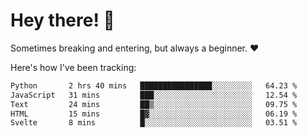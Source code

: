 # Hey there! 👋
Sometimes breaking and entering, but always a beginner. ❤️

Here's how I've been tracking:
<!--START_SECTION:waka-->

```txt
Python       2 hrs 40 mins   ████████████████░░░░░░░░░   64.23 %
JavaScript   31 mins         ███░░░░░░░░░░░░░░░░░░░░░░   12.54 %
Text         24 mins         ██▒░░░░░░░░░░░░░░░░░░░░░░   09.75 %
HTML         15 mins         █▓░░░░░░░░░░░░░░░░░░░░░░░   06.19 %
Svelte       8 mins          █░░░░░░░░░░░░░░░░░░░░░░░░   03.51 %
```

<!--END_SECTION:waka-->
